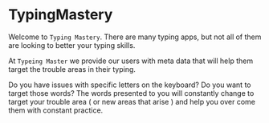 # TypingMastery

Welcome to `Typing Mastery`. There are many typing apps, but not all of them are looking to better your typing skills.

At `Typeing Master` we provide our users with meta data that will help them target the trouble areas in their typing.

Do you have issues with specific letters on the keyboard? Do you want to target those words?
The words presented to you will constantly change to target your trouble area ( or new areas that arise ) and help you over come them with constant practice.
